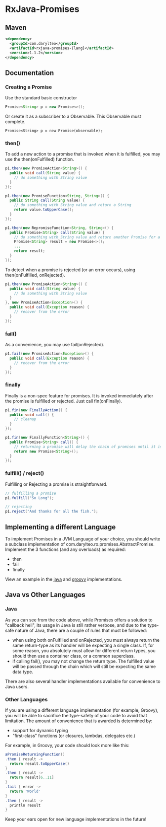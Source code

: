 # RxJava-Promises #

## Maven 

```XML
<dependency>
  <groupId>com.darylteo</groupId>
  <artifactId>rxjava-promises-{lang}</artifactId>
  <version>1.1.2</version>
</dependency>
````

## Documentation

### Creating a Promise

Use the standard basic constructor
```java
Promise<String> p = new Promise<>();
````

Or create it as a subscriber to a Observable. This Observable must complete.
```
Promise<String> p = new Promise(observable);
```

### then()

To add a new action to a promise that is invoked when it is fulfilled, you may use the then(onFulfilled) function.

```java
p1.then(new PromiseAction<String>() {
  public void call(String value) {
    // do something with String value
  }
});

p1.then(new PromiseFunction<String, String>() {
  public String call(String value) {
    // do something with String value and return a String
    return value.toUpperCase();
  }
});

p1.then(new RepromiseFunction<String, String>() {
  public Promise<String> call(String value) {
    // do something with String value and return another Promise for a String
    Promise<String> result = new Promise<>();
    ...
    return result;
  }
});
````

To detect when a promise is rejected (or an error occurs), using then(onFulfilled, onRejected).

```java
p1.then(new PromiseAction<String>() {
  public void call(String value) {
    // do something with String value
  }
}, new PromiseAction<Exception>() {
  public void call(Exception reason) {
    // recover from the error
  }
});
````

### fail()

As a convenience, you may use fail(onRejected).

```java
p1.fail(new PromiseAction<Exception>() {
  public void call(Exception reason) {
    // recover from the error
  }
});
````

### finally

Finally is a non-spec feature for promises. It is invoked immediately after the promise is fulfilled
or rejected. Just call fin(onFinally).

```java
p1.fin(new FinallyAction() {
  public void call() {
    // cleanup 
  }
});

p1.fin(new FinallyFunction<String>() {
  public Promise<String> call() {
    // returning a promise will delay the chain of promises until it is fulfilled
    return new Promise<String>();
  }
});
````

### fulfill() / reject()

Fulfilling or Rejecting a promise is straightforward.

```java
// fulfilling a promise
p1.fulfill("So Long");

// rejecting
p1.reject("And thanks for all the fish.");
````

## Implementing a different Language

To implement Promises in a JVM Language of your choice, you should write a subclass implementation of 
com.darylteo.rx.promises.AbstractPromise. Implement the 3 functions (and any overloads) as required: 

 - then
 - fail
 - finally

View an example in the 
[java](java/src/main/java/com/darylteo/rx/promises/java/Promise.java) 
and [groovy](groovy/src/main/groovy/com/darylteo/rx/promises/groovy/Promise.groovy) 
implementations.

## Java vs Other Languages

### Java 
As you can see from the code above, while Promises offers a solution to "callback hell", its usage in Java
is still rather verbose, and due to the type-safe nature of Java, there are a couple of rules that must be followed:

 - when using both onFulfilled and onRejected, you must always return the same return-type as its handler will 
 be expecting a single class. If, for some reason, you absolutely must allow for different return types, you 
 should then use a container class, or a common superclass.
 - if calling fail(), you may not change the return type. The fulfilled value will be passed through the chain
 which will still be expecting the same data type.

There are also several handler implementations available for convenience to Java users.

### Other Languages

If you are using a different language implementation (for example, Groovy), you will be able to sacrifice 
the type-safety of your code to avoid that limitation. The amount of convenience that is awarded is determined by:

 - support for dynamic typing
 - "first-class" functions (or closures, lambdas, delegates etc.)

For example, in Groovy, your code should look more like this:

```groovy
aPromiseReturningFunction()
.then { result ->
  return result.toUpperCase()
}
.then { result ->
  return result[6..11]
}
.fail { error ->
  return 'World'
}
.then { result ->
  println result
}
````

Keep your ears open for new language implementations in the future!
